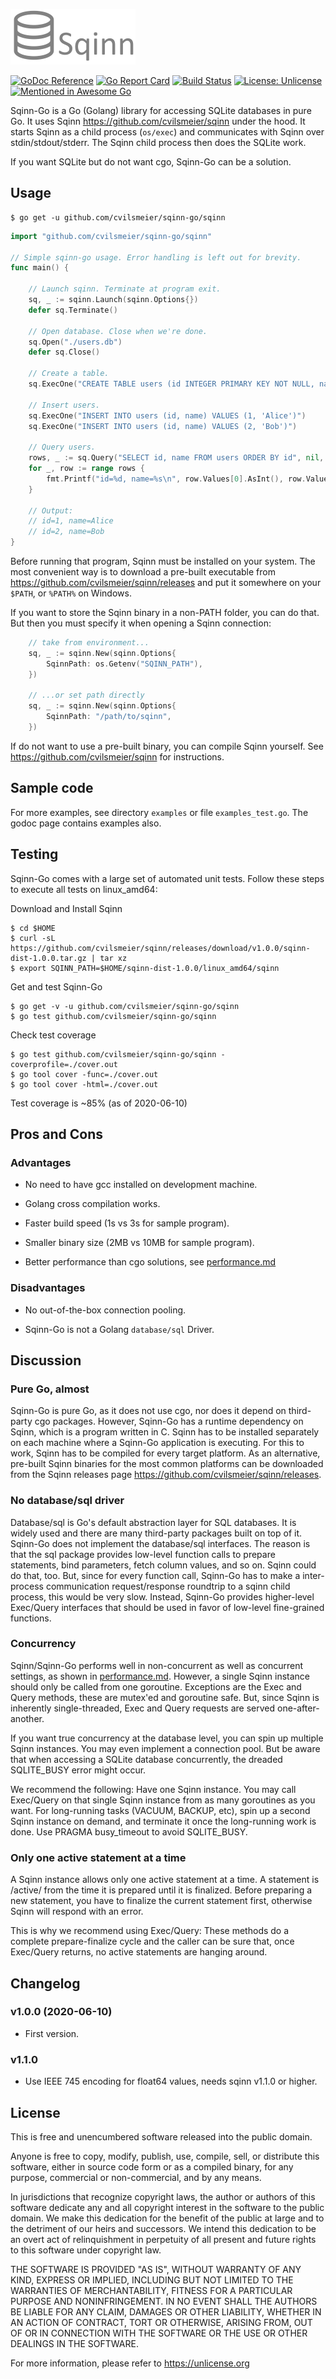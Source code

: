 
![Sqinn](logo-200.png "Sqinn")

[![GoDoc Reference](https://godoc.org/github.com/cvilsmeier/sqinn-go?status.svg)](http://godoc.org/github.com/cvilsmeier/sqinn-go)
[![Go Report Card](https://goreportcard.com/badge/github.com/cvilsmeier/sqinn-go)](https://goreportcard.com/report/github.com/cvilsmeier/sqinn-go)
[![Build Status](https://api.travis-ci.com/cvilsmeier/sqinn-go.svg?branch=master)](https://travis-ci.org/cvilsmeier/sqinn-go)
[![License: Unlicense](https://img.shields.io/badge/license-Unlicense-blue.svg)](http://unlicense.org/)
[![Mentioned in Awesome Go](https://awesome.re/mentioned-badge.svg)](https://github.com/avelino/awesome-go)

Sqinn-Go is a Go (Golang) library for accessing SQLite databases in pure Go.
It uses Sqinn <https://github.com/cvilsmeier/sqinn> under the hood.
It starts Sqinn as a child process (`os/exec`) and communicates with
Sqinn over stdin/stdout/stderr. The Sqinn child process then does the SQLite
work.

If you want SQLite but do not want cgo, Sqinn-Go can be a solution.


Usage
------------------------------------------------------------------------------

```
$ go get -u github.com/cvilsmeier/sqinn-go/sqinn
```

```go
import "github.com/cvilsmeier/sqinn-go/sqinn"

// Simple sqinn-go usage. Error handling is left out for brevity.
func main() {

	// Launch sqinn. Terminate at program exit.
	sq, _ := sqinn.Launch(sqinn.Options{})
	defer sq.Terminate()

	// Open database. Close when we're done.
	sq.Open("./users.db")
	defer sq.Close()

	// Create a table.
	sq.ExecOne("CREATE TABLE users (id INTEGER PRIMARY KEY NOT NULL, name VARCHAR)")

	// Insert users.
	sq.ExecOne("INSERT INTO users (id, name) VALUES (1, 'Alice')")
	sq.ExecOne("INSERT INTO users (id, name) VALUES (2, 'Bob')")

	// Query users.
	rows, _ := sq.Query("SELECT id, name FROM users ORDER BY id", nil, []byte{sqinn.ValInt, sqinn.ValText})
	for _, row := range rows {
		fmt.Printf("id=%d, name=%s\n", row.Values[0].AsInt(), row.Values[1].AsString())
	}

	// Output:
	// id=1, name=Alice
	// id=2, name=Bob
}
```

Before running that program, Sqinn must be installed on your system. The
most convenient way is to download a pre-built executable from
<https://github.com/cvilsmeier/sqinn/releases> and put it somewhere on
your `$PATH`, or `%PATH%` on Windows.

If you want to store the Sqinn binary in a non-PATH folder, you can do that.
But then you must specify it when opening a Sqinn connection:

```go
    // take from environment...
    sq, _ := sqinn.New(sqinn.Options{
        SqinnPath: os.Getenv("SQINN_PATH"),
    })

    // ...or set path directly
    sq, _ := sqinn.New(sqinn.Options{
        SqinnPath: "/path/to/sqinn",
    })
```

If do not want to use a pre-built binary, you can compile Sqinn yourself. See
<https://github.com/cvilsmeier/sqinn> for instructions.


Sample code
------------------------------------------------------------------------------

For more examples, see directory `examples` or file `examples_test.go`. The
godoc page contains examples also.


Testing
------------------------------------------------------------------------------

Sqinn-Go comes with a large set of automated unit tests. Follow these steps to
execute all tests on linux_amd64:

Download and Install Sqinn

	$ cd $HOME
	$ curl -sL https://github.com/cvilsmeier/sqinn/releases/download/v1.0.0/sqinn-dist-1.0.0.tar.gz | tar xz
	$ export SQINN_PATH=$HOME/sqinn-dist-1.0.0/linux_amd64/sqinn

Get and test Sqinn-Go

	$ go get -v -u github.com/cvilsmeier/sqinn-go/sqinn
	$ go test github.com/cvilsmeier/sqinn-go/sqinn

Check test coverage

	$ go test github.com/cvilsmeier/sqinn-go/sqinn -coverprofile=./cover.out
	$ go tool cover -func=./cover.out
	$ go tool cover -html=./cover.out

Test coverage is ~85% (as of 2020-06-10)


Pros and Cons
------------------------------------------------------------------------------

### Advantages

- No need to have gcc installed on development machine.

- Golang cross compilation works.

- Faster build speed (1s vs 3s for sample program).

- Smaller binary size (2MB vs 10MB for sample program).

- Better performance than cgo solutions, see [performance.md](performance.md)


### Disadvantages

- No out-of-the-box connection pooling.

- Sqinn-Go is not a Golang `database/sql` Driver.


Discussion
------------------------------------------------------------------------------

### Pure Go, almost

Sqinn-Go is pure Go, as it does not use cgo, nor does it depend on third-party
cgo packages. However, Sqinn-Go has a runtime dependency on Sqinn, which is a
program written in C. Sqinn has to be installed separately on each machine
where a Sqinn-Go application is executing. For this to work, Sqinn has to be
compiled for every target platform. As an alternative, pre-built Sqinn binaries
for the most common platforms can be downloaded from the Sqinn releases page
<https://github.com/cvilsmeier/sqinn/releases>.


### No database/sql driver

Database/sql is Go's default abstraction layer for SQL databases. It is widely
used and there are many third-party packages built on top of it. Sqinn-Go does
not implement the database/sql interfaces. The reason is that the sql package
provides low-level function calls to prepare statements, bind parameters, fetch
column values, and so on. Sqinn could do that, too. But, since for every
function call, Sqinn-Go has to make a inter-process communication
request/response roundtrip to a sqinn child process, this would be very slow.
Instead, Sqinn-Go provides higher-level Exec/Query interfaces that should be
used in favor of low-level fine-grained functions.


### Concurrency

Sqinn/Sqinn-Go performs well in non-concurrent as well as concurrent settings,
as shown in [performance.md](performance.md). However, a single Sqinn instance
should only be called from one goroutine. Exceptions are the Exec and Query
methods, these are mutex'ed and goroutine safe. But, since Sqinn is inherently
single-threaded, Exec and Query requests are served one-after-another.

If you want true concurrency at the database level, you can spin up multiple
Sqinn instances. You may even implement a connection pool. But be aware that
when accessing a SQLite database concurrently, the dreaded SQLITE_BUSY error
might occur.

We recommend the following: Have one Sqinn instance. You may call Exec/Query on
that single Sqinn instance from as many goroutines as you want.  For
long-running tasks (VACUUM, BACKUP, etc), spin up a second Sqinn instance on
demand, and terminate it once the long-running work is done. Use PRAGMA
busy_timeout to avoid SQLITE_BUSY.


### Only one active statement at a time

A Sqinn instance allows only one active statement at a time. A statement is
/active/ from the time it is prepared until it is finalized.  Before preparing
a new statement, you have to finalize the current statement first, otherwise
Sqinn will respond with an error.

This is why we recommend using Exec/Query: These methods do a complete
prepare-finalize cycle and the caller can be sure that, once Exec/Query
returns, no active statements are hanging around.


Changelog
------------------------------------------------------------------------------

### v1.0.0 (2020-06-10)

- First version.


### v1.1.0

- Use IEEE 745 encoding for float64 values, needs sqinn v1.1.0 or higher.



License
------------------------------------------------------------------------------

This is free and unencumbered software released into the public domain.

Anyone is free to copy, modify, publish, use, compile, sell, or distribute this
software, either in source code form or as a compiled binary, for any purpose,
commercial or non-commercial, and by any means.

In jurisdictions that recognize copyright laws, the author or authors of this
software dedicate any and all copyright interest in the software to the public
domain. We make this dedication for the benefit of the public at large and to
the detriment of our heirs and successors. We intend this dedication to be an
overt act of relinquishment in perpetuity of all present and future rights to
this software under copyright law.

THE SOFTWARE IS PROVIDED "AS IS", WITHOUT WARRANTY OF ANY KIND, EXPRESS OR
IMPLIED, INCLUDING BUT NOT LIMITED TO THE WARRANTIES OF MERCHANTABILITY,
FITNESS FOR A PARTICULAR PURPOSE AND NONINFRINGEMENT.  IN NO EVENT SHALL THE
AUTHORS BE LIABLE FOR ANY CLAIM, DAMAGES OR OTHER LIABILITY, WHETHER IN AN
ACTION OF CONTRACT, TORT OR OTHERWISE, ARISING FROM, OUT OF OR IN CONNECTION
WITH THE SOFTWARE OR THE USE OR OTHER DEALINGS IN THE SOFTWARE.

For more information, please refer to <https://unlicense.org>

